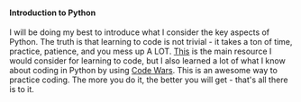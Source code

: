 #### Introduction to Python

I will be doing my best to introduce what I consider the key aspects of Python.  The truth is that learning to code is not trivial - it takes a ton of time, practice, patience, and you mess up A LOT.  [This](https://learnpythonthehardway.org/book/) is the main resource I would consider for learning to code, but I also learned a lot of what I know about coding in Python by using [Code Wars](https://www.codewars.com/dashboard).  This is an awesome way to practice coding.  The more you do it, the better you will get - that's all there is to it.
